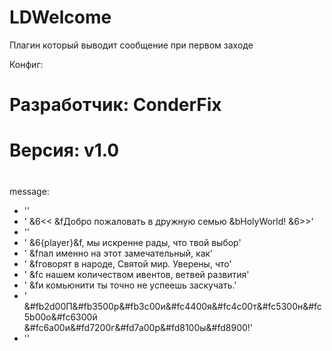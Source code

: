 # LDWelcome
Плагин который выводит сообщение при первом заходе

Конфиг:
#
# Разработчик: ConderFix
# Версия: v1.0
#
message:
  - ''
  - ' &6<< &fДобро пожаловать в дружную семью &bHolyWorld! &6>>'
  - ''
  - '  &6{player}&f, мы искренне рады, что твой выбор'
  - '  &fпал именно на этот замечательный, как'
  - '  &fговорят в народе, Святой мир. Уверены, что'
  - '  &fс нашем количеством ивентов, ветвей развития'
  - '  &fи комьюнити ты точно не успеешь заскучать.'
  - '  &#fb2d00П&#fb3500р&#fb3c00и&#fc4400я&#fc4c00т&#fc5300н&#fc5b00о&#fc6300й &#fc6a00и&#fd7200г&#fd7a00р&#fd8100ы&#fd8900!'
  - ''
